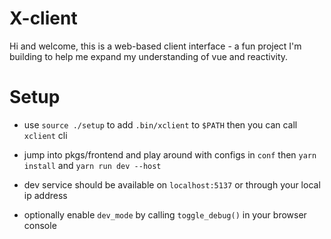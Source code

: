 # X-client
Hi and welcome, this is a web-based client interface - a fun project I'm building to help me expand my understanding of vue and reactivity. 

# Setup
- use `source ./setup` to add `.bin/xclient` to `$PATH` then you can call `xclient` cli

- jump into pkgs/frontend and play around with configs in `conf` then `yarn install` and `yarn run dev --host`

- dev service should be available on `localhost:5137` or through your local ip address

- optionally enable `dev_mode` by calling `toggle_debug()` in your browser console
